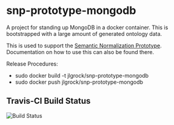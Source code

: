 # snp-prototype-mongodb
A project for standing up MongoDB in a docker container.  This is bootstrapped with a large amount of generated ontology data.

This is used to support the [Semantic Normalization Prototype](https://github.com/jlgrock/snp-prototype).  Documentation on how to use this can also be found there.  

Release Procedures:
  - sudo docker build -t jlgrock/snp-prototype-mongodb
  - sudo docker push jlgrock/snp-prototype-mongodb

Travis-CI Build Status
---------------------
![Build Status](https://travis-ci.org/Deloitte-VA/snp-prototype-mongodb.svg?branch=master)
